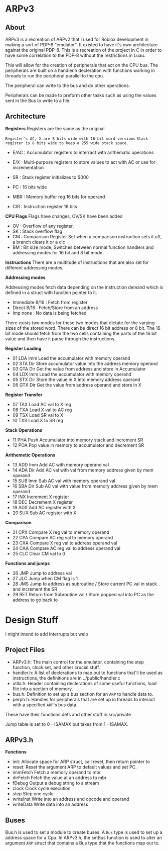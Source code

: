 ARPv3
===================

About
-------------------

ARPv3 is a recreation of ARPv2 that I used for Roblox development in making a sort of PDP-8 "emulator".
It existed to have it's own architecture against the original PDP-8. This is a recreation of the project
in C in order to have some correlation to the PDP-8 without the restrictions in Luau.

This will allow for the creation of peripherals that act on the CPU bus. The peripherals are built on a handler.h decleration with
functions working in threads to run the peripheral parallel to the cpu.

The peripheral can write to the bus and do other operations.

Peripherals can be made to preform other tasks such as using the values sent in the Bus to write to a file.


Architecture
-------------------

**Registers**
Registers are the same as the original

`Register's AC, X are 8 bits wide with 16 bit word versions`
`Stack register is 8 bits wide to keep a 255 wide stack space.`

* E/AC : Accumulator registers to interract with arithematic operations
* E/X  : Multi-purpose registers to store values to act with AC or use for incrementation
* SR : Stack register initializes to $000
* PC : 16 bits wide

* MBR : Memory buffer reg 16 bits for operand
* CIR : Instruction register 16 bits


**CPU Flags**
Flags have changes, OV/SK have been added

* OV : Overflow of any register.
* SK : Stack overflow flag
* CM : Comparison Register Set when a comparison instruction sets it off, a branch clears it or a clc
* BM : Bit size mode, Switches between normal function handlers and addressing modes for 16 bit and 8 bit mode.

**Instructions**
There are a multitude of instructions that are also set for different addressing modes.

**Addressing modes**

Addressing modes fetch data depending on the instruction demand which is defined in a struct with function pointer to it.

* Immediate 8/16	: Fetch from register
* Direct    8/16	: Fetch/Store from an address
* Imp	    none	: No data is being fetched

There exists two modes for these two modes that dictate for the varying sizes of the stored word. There can be direct 16 bit address or 8 bit.
The 16 bit mode should fetch from the two cells containing the parts of the 16 bit value and then have it parse through the instructions.

**Register Loading**
* 01	LDA Imm	Load the accumulator with memory operand
* 02	STA Dir	Store accumulator value into the address memory operand
* 03	GTA Dir	Get the value from address and store in Accumulator
* 04	LDX Imm	Load the accumulator with memory operand
* 05	STX Dir	Store the value in X into memory address operand
* 06	GTX Dir	Get the value from address operand and store in X

**Register Transfer**
* 07	TAX	Load AC val to X reg
* 08	TXA	Load X val to AC reg
* 09	TSX	Load SR val to X
* 10	TXS	Load X to SR reg

**Stack Operations**
* 11	PHA	Push Accumulator into memory stack and increment SR
* 12	POA	Pop value in memory to accumulator and decrement SR

**Arithemetic Operations**
* 13	ADD Imm	Add AC with memory operand val
* 14	ADA Dir	Add AC val with val from memory address given by mem operand
* 15	SUB Imm	Sub AC val with memory operand val
* 16	SBA Dir	Sub AC val with value from memory address given by mem operand
* 17	INX	Increment X register
* 18	DEC	Decrement X register
* 19	ADX	Add AC register with X
* 20	SUX	Sub AC register with X

**Comparison**
* 21	CPX	Compare X reg val to memory operand
* 22	CPA	Compare AC reg val to memory operand
* 23	CXA	Compare X reg val to address operand val
* 24	CAA	Compare AC reg val to address operand val
* 25	CLC 	Clear CM val to 0

**Functions and jumps**
* 26	JMP	Jump to address val
* 27	JLC	Jump when CM flag is 1
* 28	JMS	Jump to address as subroutine / Store current PC val in stack and increment the SR
* 29	RET	Return from Subroutine val    / Store popped val into PC as the address to go back to




Design Stuff
============
I might intend to add Interrupts but welp

Project Files
-------------------
* ARPv3.h: The main control for the emulator, containing the step function, clock set, and other crucial stuff.
* handler.h: A list of declerations to map out to functions that'll be used as instructions, the definitions are in ../public/handler.c
* utila.h: Header containing declerations of some useful functions, load file into a section of memory.
* bus.h: Definition to set up a bus section for an `ARP` to handle data to.
* perph.h: Handles for peripherals that are set up in threads to interact with a specified `ARP`'s bus data.
	
These have their functions defs and other stuff in src/private

Jump table is set to 0 - ISAMAX but takes from 1 - ISAMAX.


ARPv3.h
-----------------
**Functions**
* init:		Allocate space for ARP struct, call reset, then return pointer to
* reset:	Reset the argument ARP to default values and set PC.
* immFetch	Fetch a memory operand to mbr
* dirFetch	Fetch the value at an address to mbr
* fDebug	Output a debug string to a stream
* clock		Clock cycle execution
* step		Step one cycle.
* writeInst	Write into an address and opcode and operand
* writeData	Write data into an address 

Buses
------------
Bus.h is used to set a module to create buses. A `Bus` type is used to set up a address space for a Cpu.
In ARPv3.h, the setBus function is used to alter an argument `ARP` struct that contains a Bus type that the functions map out to.






